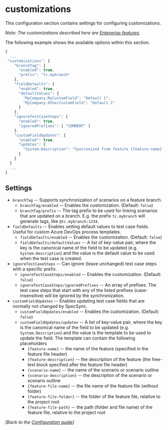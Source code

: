 # customizations

This configuration section contains settings for configuring customizations.

_Note: The customizations described here are_ [_Enterprise features_](../../licensing.md)_._

The following example shows the available options within this section.

```javascript
{
  ...
 "customizations": {
    "branchTag": {
      "enabled": true,
      "prefix": "tc.mybranch"
    },
    "fieldDefaults": {
      "enabled": true,
      "defaultValues": {
        "MyCompany.MyCustomField": "Default 1",
        "MyCompany.OtherCustomField": "Default 2"
      }
    },
    "ignoreTestCaseSteps": {
      "enabled": true,
      "ignoredPrefixes": [ "COMMENT" ]
    },
    "customFieldUpdates": {
      "enabled": true,
      "updates": {
        "System.Description": "Syncronized from feature {feature-name}{br}{feature-description}"
      }
    }
  }
  ...
}
```

## Settings

* `branchTag` -- Supports synchronization of scenarios on a feature branch.
  * `branchTag/enabled` -- Enables the customization. \(Default: `false`\)
  * `branchTag/prefix` -- The tag prefix to be used for linking scenarios that are updated on a branch. E.g. the prefix `tc.mybranch` will generate tags, like `@tc.mybranch:1234`.
* `fieldDefaults` -- Enables setting default values to test case fields. Useful for custom Azure DevOps process templates.
  * `fieldDefaults/enabled` -- Enables the customization. \(Default: `false`\)
  * `fieldDefaults/defaultValues` -- A list of key-value pair, where the key is the canonical name of the field to be updated \(e.g. `System.Description`\) and the value is the default value to be used when the test case is created. 
* `ignoreTestCaseSteps` -- Can ignore \(leave unchanged\) test case steps with a specific prefix.
  * `ignoreTestCaseSteps/enabled` -- Enables the customization. \(Default: `false`\)
  * `ignoreTestCaseSteps/ignoredPrefixes` -- An array of prefixes. The test case steps that start with any of the listed prefixes \(case-insensitive\) will be ignored by the synchronization.
* `customFieldUpdates` -- Enables updating test case fields that are normally not changed by SpecSync.
  * `customFieldUpdates/enabled` -- Enables the customization. \(Default: `false`\)
  * `customFieldUpdates/updates` -- A list of key-value pair, where the key is the canonical name of the field to be updated \(e.g. `System.Description`\) and the value is the template to be used to update the field. The template can contain the following placeholders
    * `{feature-name}` -- the name of the feature \(specified in the feature file header\)
    * `{feature-description}` -- the description of the feature \(the free-text block specified after the feature file header\)
    * `{scenario-name}` -- the name of the scenario or scenario outline
    * `{scenario-description}` -- the description of the scenario or scenario outline 
    * `{feature-file-name}` -- the file name of the feature file \(without folder\)
    * `{feature-file-folder}` -- the folder of the feature file, relative to the project root
    * `{feature-file-path}` -- the path \(folder and file name\) of the feature file, relative to the project root

_\[Back to the_ [_Configuration guide_](./)_\]_

